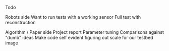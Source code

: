 
Todo

Robots side
	Want to run tests with a working sensor
	Full test with reconstruction

Algorithm / Paper side
	Project report
	Parameter tuning
	Comparisons against "dumb" ideas
	Make code self evident
	figuring out scale for our testbed image